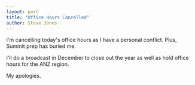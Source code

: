 ```yaml
---
layout: post
title: "Office Hours Cancelled"
author: Steve Jones
---
```

I'm cancelling today's office hours as I have a personal conflict. Plus, Summit prep has buried me.

I'll do a broadcast in December to close out the year as well as hold office hours for the ANZ region.

My apologies.
